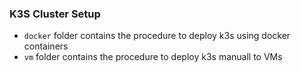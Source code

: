 ### K3S Cluster Setup

* `docker` folder contains the procedure to deploy k3s using docker containers
* `vm` folder contains the procedure to deploy k3s manuall to VMs